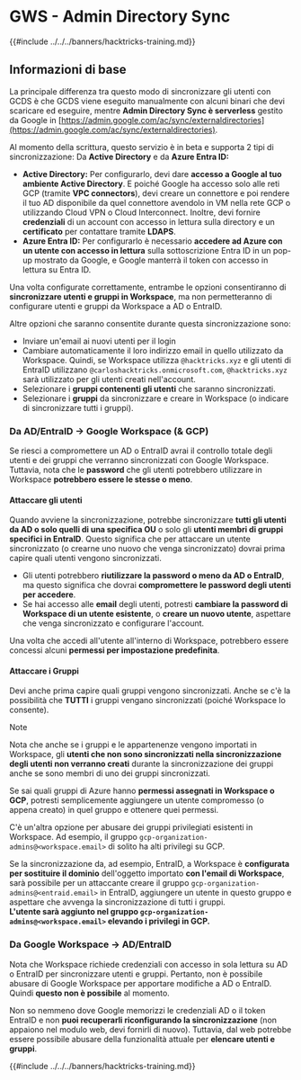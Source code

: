 # GWS - Admin Directory Sync

{{#include ../../../banners/hacktricks-training.md}}

## Informazioni di base

La principale differenza tra questo modo di sincronizzare gli utenti con GCDS è che GCDS viene eseguito manualmente con alcuni binari che devi scaricare ed eseguire, mentre **Admin Directory Sync è serverless** gestito da Google in [https://admin.google.com/ac/sync/externaldirectories](https://admin.google.com/ac/sync/externaldirectories).

Al momento della scrittura, questo servizio è in beta e supporta 2 tipi di sincronizzazione: Da **Active Directory** e da **Azure Entra ID:**

- **Active Directory:** Per configurarlo, devi dare **accesso a Google al tuo ambiente Active Directory**. E poiché Google ha accesso solo alle reti GCP (tramite **VPC connectors**), devi creare un connettore e poi rendere il tuo AD disponibile da quel connettore avendolo in VM nella rete GCP o utilizzando Cloud VPN o Cloud Interconnect. Inoltre, devi fornire **credenziali** di un account con accesso in lettura sulla directory e un **certificato** per contattare tramite **LDAPS**.
- **Azure Entra ID:** Per configurarlo è necessario **accedere ad Azure con un utente con accesso in lettura** sulla sottoscrizione Entra ID in un pop-up mostrato da Google, e Google manterrà il token con accesso in lettura su Entra ID.

Una volta configurate correttamente, entrambe le opzioni consentiranno di **sincronizzare utenti e gruppi in Workspace**, ma non permetteranno di configurare utenti e gruppi da Workspace a AD o EntraID.

Altre opzioni che saranno consentite durante questa sincronizzazione sono:

- Inviare un'email ai nuovi utenti per il login
- Cambiare automaticamente il loro indirizzo email in quello utilizzato da Workspace. Quindi, se Workspace utilizza `@hacktricks.xyz` e gli utenti di EntraID utilizzano `@carloshacktricks.onmicrosoft.com`, `@hacktricks.xyz` sarà utilizzato per gli utenti creati nell'account.
- Selezionare i **gruppi contenenti gli utenti** che saranno sincronizzati.
- Selezionare i **gruppi** da sincronizzare e creare in Workspace (o indicare di sincronizzare tutti i gruppi).

### Da AD/EntraID -> Google Workspace (& GCP)

Se riesci a compromettere un AD o EntraID avrai il controllo totale degli utenti e dei gruppi che verranno sincronizzati con Google Workspace.\
Tuttavia, nota che le **password** che gli utenti potrebbero utilizzare in Workspace **potrebbero essere le stesse o meno**.

#### Attaccare gli utenti

Quando avviene la sincronizzazione, potrebbe sincronizzare **tutti gli utenti da AD o solo quelli di una specifica OU** o solo gli **utenti membri di gruppi specifici in EntraID**. Questo significa che per attaccare un utente sincronizzato (o crearne uno nuovo che venga sincronizzato) dovrai prima capire quali utenti vengono sincronizzati.

- Gli utenti potrebbero **riutilizzare la password o meno da AD o EntraID**, ma questo significa che dovrai **compromettere le password degli utenti per accedere**.
- Se hai accesso alle **email** degli utenti, potresti **cambiare la password di Workspace di un utente esistente**, o **creare un nuovo utente**, aspettare che venga sincronizzato e configurare l'account.

Una volta che accedi all'utente all'interno di Workspace, potrebbero essere concessi alcuni **permessi per impostazione predefinita**.

#### Attaccare i Gruppi

Devi anche prima capire quali gruppi vengono sincronizzati. Anche se c'è la possibilità che **TUTTI** i gruppi vengano sincronizzati (poiché Workspace lo consente).

> [!NOTE]
> Nota che anche se i gruppi e le appartenenze vengono importati in Workspace, gli **utenti che non sono sincronizzati nella sincronizzazione degli utenti non verranno creati** durante la sincronizzazione dei gruppi anche se sono membri di uno dei gruppi sincronizzati.

Se sai quali gruppi di Azure hanno **permessi assegnati in Workspace o GCP**, potresti semplicemente aggiungere un utente compromesso (o appena creato) in quel gruppo e ottenere quei permessi.

C'è un'altra opzione per abusare dei gruppi privilegiati esistenti in Workspace. Ad esempio, il gruppo `gcp-organization-admins@<workspace.email>` di solito ha alti privilegi su GCP.

Se la sincronizzazione da, ad esempio, EntraID, a Workspace è **configurata per sostituire il dominio** dell'oggetto importato **con l'email di Workspace**, sarà possibile per un attaccante creare il gruppo `gcp-organization-admins@<entraid.email>` in EntraID, aggiungere un utente in questo gruppo e aspettare che avvenga la sincronizzazione di tutti i gruppi.\
**L'utente sarà aggiunto nel gruppo `gcp-organization-admins@<workspace.email>` elevando i privilegi in GCP.**

### Da Google Workspace -> AD/EntraID

Nota che Workspace richiede credenziali con accesso in sola lettura su AD o EntraID per sincronizzare utenti e gruppi. Pertanto, non è possibile abusare di Google Workspace per apportare modifiche a AD o EntraID. Quindi **questo non è possibile** al momento.

Non so nemmeno dove Google memorizzi le credenziali AD o il token EntraID e non **puoi recuperarli riconfigurando la sincronizzazione** (non appaiono nel modulo web, devi fornirli di nuovo). Tuttavia, dal web potrebbe essere possibile abusare della funzionalità attuale per **elencare utenti e gruppi**.

{{#include ../../../banners/hacktricks-training.md}}
